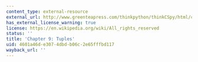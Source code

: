 ```yaml
---
content_type: external-resource
external_url: http://www.greenteapress.com/thinkpython/thinkCSpy/html/chap09.html
has_external_license_warning: true
license: https://en.wikipedia.org/wiki/All_rights_reserved
status: ''
title: 'Chapter 9: Tuples'
uid: 4601a46d-e307-4dbd-b06c-2e65fffbd117
wayback_url: ''
---
```

